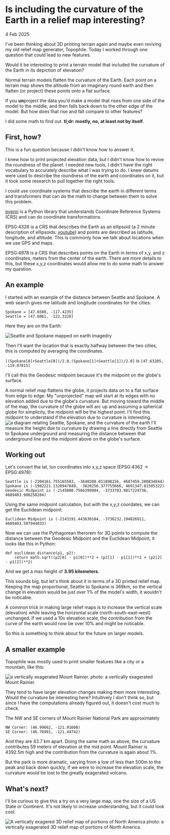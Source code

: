 # Is including the curvature of the Earth in a relief map interesting?
4 Feb 2025

I've been thinking about 3D printing terrain again and maybe even reviving my old relief map generator, Topophile.  Today I worked through one question that could lead to new features.

Would it be interesting to print a terrain model that included the curvature of the Earth in its depiction of elevation? 

Normal terrain models flatten the curvature of the Earth.  Each point on a terrain map shows the altitude from an imaginary round earth and then flatten (or project) these points onto a flat surface.

If you **un**project the data you'd make a model that rises from one side of the model to the middle, and then falls back down to the other edge of the model.  But how does that rise and fall compare to other features?

I did some math to find out.  **tl;dr: mostly, no, at least not by itself**.

## First, how?

This is a fun question because I didn't know how to answer it.

I knew how to print projected elevation data, but I didn't know how to revive the roundness of the planet.  I needed new tools, I didn't have the right vocabulary to accurately describe what I was trying to do.  I knew datums were used to describe the roundness of the earth and coordinates on it, but it took some research to pull together the right tools.  

I could use coordinate systems that describe the earth in different terms and transformers that can do the math to change between them to solve this problem.

[pyproj](https://pyproj4.github.io/pyproj/stable/) is a Python library that understands Coordinate Reference Systems (CRS) and can do coordinate transformations.  

EPSG:4326 is a CRS that describes the Earth as an ellipsoid (a 2 minute description of ellipsoids: [youtube](https://www.youtube.com/watch?v=QpqzUlnhWrE)) and points are described as latitude, longitude, and altitude.  This is commonly how we talk about locations when we use GPS and maps.

EPSG:4978 is a CRS that describes points on the Earth in terms of x,y, and z coordinates, meters from the center of the earth.  There are more details to this, but these x,y,z coordinates would allow me to do some math to answer my question.

## An example

I started with an example of the distance between Seattle and Spokane.  A web search gives me latitude and longitude coordinates for the cities:

```
Spokane = [47.6580, -117.4235]
Seattle = [47.6061, -122.3328]
```

Here they are on the Earth:

![Seattle and Spokane mapped on earth imagedry](media/geaerth.png)

Then I'll want the location that is exactly halfway between the two cities, this is computed by averaging the coordinates.

`[(Spokane[0]+Seattle[0])/2.0,(Spokane[1]+Seattle[1])/2.0]` is `[47.63205, -119.87815]`

I'll call this the Geodesic midpoint because it's the midpoint on the globe's surface.

A normal relief map flattens the globe, it projects data on to a flat surface from edge to edge.  My "unprojected" map will start at its edges with no elevation added due to the globe's curvature.  But moving toward the middle of the map, the curvature of the globe will arc up and assuming a spherical globe for simplicity, the midpoint will be the highest point.  I'll find this midpoint to understand if the elevation due to curvature is interesting.
![a diagram relating Seattle, Spokane, and the curvature of the earth](media/geidesuc-height-diagram.png)
I'll measure the height due to curvature by drawing a line directly from Seattle to Spokane underground and measuring the distance between that underground line and the midpoint above on the globe's surface.

## Working out

Let's convert the lat, lon coordinates into x,y,z space (EPSG:4362 -> EPSG:4978):

```
Seattle is (-2304161.755165583, -3640208.011898156, 4687459.200834844) 
Spokane is (-1982221.1320947849, -3820256.377755666, 4691347.81505322) 
Geodesic Midpoint is (-2145080.7566399984, -3733703.9817224736, 4689403.986258284)
```

Using the same midpoint calculation, but with the x,y,z coordates, we can get the Euclidean midpoint:

```
Euclidean Midpoint is (-2143191.443630184, -3730232.194826911, 4689403.507944033)
```

Now we can use the Pythagorean therorem for 3D points to compute the distance between the Geodesic Midpoint and the Euclidean Midpoint, it looks like this in Python:

```
def euclidean_distance(p1, p2):
    return math.sqrt((p2[0] - p1[0])**2 + (p2[1] - p1[1])**2 + (p2[2] - p1[2])**2)
```

And we get a max height of **3.95 kilometers**.

This sounds big, but let's think about it in terms of a 3D printed relief map.  Keeping the map proportional, Seattle to Spokane is 369km, so the vertical change in elevation would be just over 1% of the model's width, it wouldn't be noticable.

A common trick in making large relief maps is to increase the vertical scale (elevation) while leaving the horizontal scale (north-south-east-west) unchanged.  If we used a 10x elevation scale, the contribution from the curve of the earth would now be over 10% and might be noticable.

So this is something to think about for the future on larger models.

## A smaller example

Topophile was mostly used to print smaller features like a city or a mountain, like this:

![a vertically exagerated Mount Rainier.](media/IMG_3068.jpeg)
photo: a vertically exagerated Mount Rainier.

 They tend to have larger elevation changes making them more interesting.  Would the curvature be interesting here?  Intuitively I don't think so, but since I have the computations already figured out, it doesn't cost much to check.

The NW and SE corners of Mount Rainier National Park are approximately 

```
NW Corner: (46.99662, -121.91608) 
SE Corner: (46.76991, -121.44742)
```

And they are 43.7 km apart.  Doing the same math as above, the curvature contributes 59 meters of elevation at the mid point.  Mount Rainier is 4392.5m high and the contribution from the curvature is again about 1%.



But the park is more dramatic, varying from a low of less than 500m to the peak and back down quickly, if we were to increase the elevation scale, the curvature would be lost to the greatly exagerated volcano.

## What's next?

I'll be curious to give this a try on a very large map, one the size of a US State or Continent.  It's not likely to increase understanding, but it could look cool.

![A vertically exagered 3D relief map of portions of North America](media/IMG_3072.jpeg)
photo: a vertically exagerated 3D relief map of portions of North America.